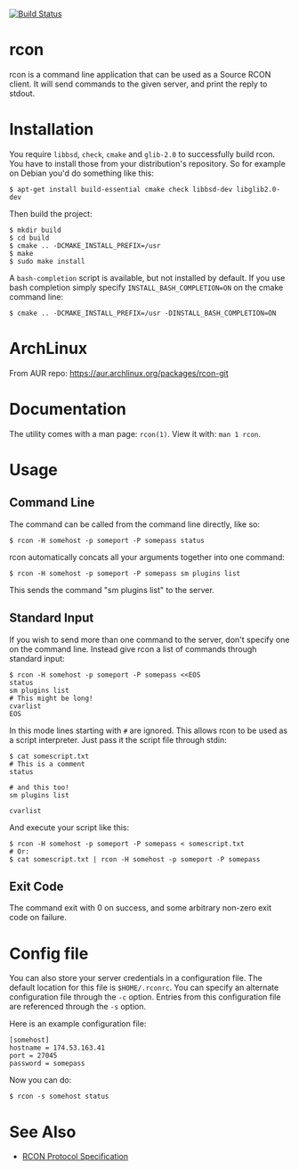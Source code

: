 [![Build Status](https://travis-ci.org/n0la/rcon.svg?branch=master)](https://travis-ci.org/n0la/rcon)

# rcon

rcon is a command line application that can be used as a Source RCON client.
It will send commands to the given server, and print the reply to stdout.

# Installation

You require ```libbsd```, ```check```, ```cmake``` and ```glib-2.0```
to successfully build rcon. You have to install those from your distribution's
repository. So for example on Debian you'd do something like this:

```shell
$ apt-get install build-essential cmake check libbsd-dev libglib2.0-dev
```

Then build the project:

```shell
$ mkdir build
$ cd build
$ cmake .. -DCMAKE_INSTALL_PREFIX=/usr
$ make
$ sudo make install
```

A ```bash-completion``` script is available, but not installed by default.
If you use bash completion simply specify ```INSTALL_BASH_COMPLETION=ON``` on
the cmake command line:

```shell
$ cmake .. -DCMAKE_INSTALL_PREFIX=/usr -DINSTALL_BASH_COMPLETION=ON
```
# ArchLinux

From AUR repo: https://aur.archlinux.org/packages/rcon-git

# Documentation

The utility comes with a man page: ```rcon(1)```. View it with:
```man 1 rcon```.

# Usage

## Command Line

The command can be called from the command line directly, like so:

```
$ rcon -H somehost -p someport -P somepass status
```

rcon automatically concats all your arguments together into one command:

```
$ rcon -H somehost -p someport -P somepass sm plugins list
```

This sends the command "sm plugins list" to the server.

## Standard Input

If you wish to send more than one command to the server, don't specify one on
the command line. Instead give rcon a list of commands through standard input:

```shell
$ rcon -H somehost -p someport -P somepass <<EOS
status
sm plugins list
# This might be long!
cvarlist
EOS
```

In this mode lines starting with ```#``` are ignored. This allows rcon to be
used as a script interpreter. Just pass it the script file through stdin:

```shell
$ cat somescript.txt
# This is a comment
status

# and this too!
sm plugins list

cvarlist
```

And execute your script like this:

```shell
$ rcon -H somehost -p someport -P somepass < somescript.txt
# Or:
$ cat somescript.txt | rcon -H somehost -p someport -P somepass
```

## Exit Code

The command exit with 0 on success, and some arbitrary non-zero exit code on
failure.

# Config file

You can also store your server credentials in a configuration file. The default
location for this file is ```$HOME/.rconrc```. You can specify an alternate
configuration file through the ```-c``` option. Entries from this configuration
file are referenced through the ```-s``` option.

Here is an example configuration file:

```
[somehost]
hostname = 174.53.163.41
port = 27045
password = somepass
```

Now you can do:

```
$ rcon -s somehost status
```

# See Also

* [RCON Protocol Specification](https://developer.valvesoftware.com/wiki/Source_RCON_Protocol)

